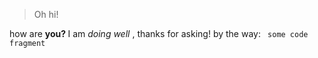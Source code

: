<blockquote> Oh hi! </blockquote> how are <b> you? </b> I am <i> doing well </i> , thanks for asking! by the way: <code> some code fragment </code>
